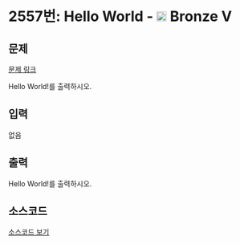# 2557번: Hello World - <img src="https://static.solved.ac/tier_small/1.svg" style="height:20px" /> Bronze V

<!-- performance -->

<!-- 문제 제출 후 깃허브에 푸시를 했을 때 제출한 코드의 성능이 입력될 공간입니다.-->

<!-- end -->

## 문제

[문제 링크](https://boj.kr/2557)

<p>
Hello World!를 출력하시오.</p>

## 입력

<p>
없음</p>

## 출력

<p>
Hello World!를 출력하시오.</p>

## 소스코드

[소스코드 보기](Hello%20World.js)